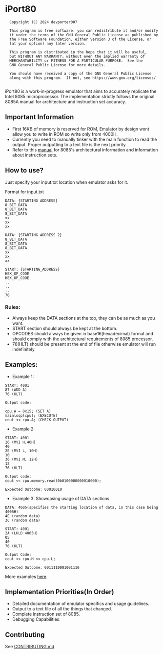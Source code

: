 # iPort80
```angular2html
  Copyright (C) 2024 devporter007
 
  This program is free software: you can redistribute it and/or modify
  it under the terms of the GNU General Public License as published by
  the Free Software Foundation, either version 3 of the License, or
  (at your option) any later version.
 
  This program is distributed in the hope that it will be useful,
  but WITHOUT ANY WARRANTY; without even the implied warranty of
  MERCHANTABILITY or FITNESS FOR A PARTICULAR PURPOSE.  See the
  GNU General Public License for more details.
 
  You should have received a copy of the GNU General Public License
  along with this program.  If not, see https://www.gnu.org/licenses/
 
```
iPort80 is a work-in-progress emulator that aims to accurately replicate the Intel 8085 microprocessor. The implementation strictly follows the original 8085A manual for architecture and instruction set accuracy.

## Important Information
* First 16KB of memory is reserved for ROM, Emulator by design wont allow you to write in ROM so write only from 4000H.
* Currently you need to manually tinker with the main function to read the output. Proper outputting to a text file is the next priority.
* Refer to this [manual](Intel(R)%208085%20User%20Manual.pdf) for 8085's architectural information and information about instruction sets.
## How to use?
Just specify your input.txt location when emulator asks for it.

Format for input.txt


```
DATA: {STARTING ADDRESS}
8_BIT_DATA
8_BIT_DATA
8_BIT_DATA
xx
xx
xx

DATA: {STARTING_ADDRESS_2}
8_BIT_DATA
8_BIT_DATA
8_BIT_DATA
xx
xx
xx

START: {STARTING_ADDRESS}
HEX_OP_CODE
HEX_OP_CODE
..
..
..
76
```
### Rules:
* Always keep the DATA sections at the top, they can be as much as you want.
* START section should always be kept at the bottom.
* OPCODES should always be given in base16(hexadecimal) format and should comply with the architectural requirements of 8085 processor.
* 76(HLT) should be present at the end of file otherwise emulator will run indefinitely.
## Examples:
* Example 1:
```
START: 4001
87 (ADD A)
76 (HLT)

```
    Output code:

    cpu.A = 0x15; (SET A)
    mainloop(cpu); (EXECUTE)
    cout << cpu.A; (CHECK OUTPUT)
* Example 2:
```angular2html
START: 4001
26 (MVI H,40H)
40
2E (MVI L, 10H)
10
36 (MVI M, 12H)
12
76 (HLT)
```
```
Output code:
cout << cpu.memory.read(0b0100000000010000);

Expected Outcome: 00010010
```

* Example 3: Showcasing usage of DATA sections
```angular2html
DATA: 4005(specifies the starting location of data, in this case being 4005H)
4E (random data)
3C (random data)

START: 4001
2A (LHLD 4005H)
05
40
76 (HLT)
```
```angular2html
Output Code:
cout << cpu.H << cpu.L;

Expected Outcome: 0011110001001110
```

More examples [here](docs\EXAMPLES.md).
## Implementation Priorities(In Order)
* Detailed documentation of emulator specifics and usage guidelines.
* Output to a text file of all the things that changed.
* Complete instruction set of 8085.
* Debugging Capabilities.

## Contributing
See [CONTRIBUTING.md](docs\CONTRIBUTING.md)
